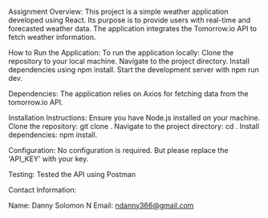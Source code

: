 Assignment Overview:
This project is a simple weather application developed using React. Its purpose is to provide users with real-time and forecasted weather data. The application integrates the Tomorrow.io API to fetch weather information.

How to Run the Application:
To run the application locally:
Clone the repository to your local machine.
Navigate to the project directory.
Install dependencies using npm install.
Start the development server with npm run dev.

Dependencies:
The application relies on Axios for fetching data from the tomorrow.io API.

Installation Instructions:
Ensure you have Node.js installed on your machine.
Clone the repository: git clone <repository-url>.
Navigate to the project directory: cd <project-directory>.
Install dependencies: npm install.

Configuration:
No configuration is required. But please replace the 'API_KEY' with your key.

Testing:
Tested the API using Postman

Contact Information:

Name: Danny Solomon N
Email: ndanny366@gmail.com
